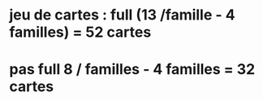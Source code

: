 # jeu de cartes : full (13 /famille - 4 familles) = 52 cartes
# pas full 8 / familles - 4 familles = 32 cartes


